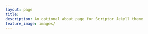 ```yaml
---
layout: page
title: 
description: An optional about page for Scriptor Jekyll theme
feature_image: images/
---
```


